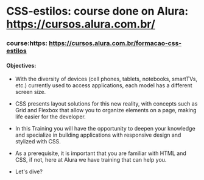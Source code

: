 # CSS-estilos: course done on  Alura: https://cursos.alura.com.br/

### course:https: https://cursos.alura.com.br/formacao-css-estilos

#### Objectives:
- With the diversity of devices (cell phones, tablets, notebooks, smartTVs, etc.) currently used to access applications, each model has a different screen size.

- CSS presents layout solutions for this new reality, with concepts such as Grid and Flexbox that allow you to organize elements on a page, making life easier for the developer.

- In this Training you will have the opportunity to deepen your knowledge and specialize in building applications with responsive design and stylized with CSS.

- As a prerequisite, it is important that you are familiar with HTML and CSS, if not, here at Alura we have training that can help you.

- Let's dive?
